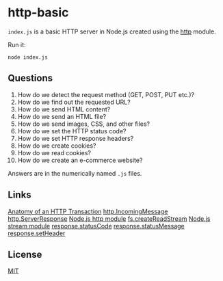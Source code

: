 # http-basic

`index.js` is a basic HTTP server in Node.js created using the [http](https://nodejs.org/api/http.html) module.

Run it:

```
node index.js
```

## Questions

1. How do we detect the request method (GET, POST, PUT etc.)?
2. How do we find out the requested URL?
3. How do we send HTML content?
4. How do we send an HTML file?
5. How do we send images, CSS, and other files?
6. How do we set the HTTP status code?
7. How do we set HTTP response headers?
8. How do we create cookies?
9. How do we read cookies?
10. How do we create an e-commerce website?

Answers are in the numerically named `.js` files.

## Links

[Anatomy of an HTTP Transaction](https://nodejs.org/en/docs/guides/anatomy-of-an-http-transaction/)
[http.IncomingMessage](https://nodejs.org/api/http.html#http_class_http_incomingmessage)
[http.ServerResponse](https://nodejs.org/api/http.html#http_class_http_serverresponse)
[Node.js http module](https://nodejs.org/api/http.html)
[fs.createReadStream](https://nodejs.org/api/fs.html#fs_fs_createreadstream_path_options)
[Node.js stream module](https://nodejs.org/api/stream.html)
[response.statusCode](https://nodejs.org/api/http.html#http_response_statuscode)
[response.statusMessage](https://nodejs.org/api/http.html#http_response_statusmessage)
[response.setHeader](https://nodejs.org/api/http.html#http_response_setheader_name_value)

## License

[MIT](LICENSE)
